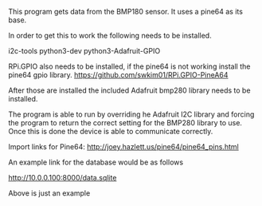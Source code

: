 This program gets data from the BMP180 sensor.
It uses a pine64 as its base.

In order to get this to work the following needs to be installed.

i2c-tools
python3-dev
python3-Adafruit-GPIO

RPi.GPIO also needs to be installed, if the pine64
is not working install the pine64 gpio library.
https://github.com/swkim01/RPi.GPIO-PineA64

After those are installed the included Adafruit bmp280 library
needs to be installed.

The program is able to run by overriding he Adafruit I2C library
and forcing the program to return the correct setting for the
BMP280 library to use. Once this is done the device is able
to communicate correctly.


Import links for Pine64:
http://joey.hazlett.us/pine64/pine64_pins.html

An example link for the database would be as follows

http://10.0.0.100:8000/data.sqlite

Above is just an example
